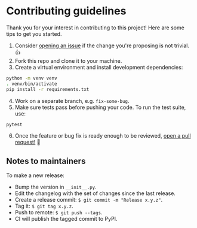 # Contributing guidelines

Thank you for your interest in contributing to this project! Here are some tips to get you started.

1. Consider [opening an issue](https://github.com/tartiflette/tartiflette-starlette/issues/new) if the change you're proposing is not trivial. :+1:
2. Fork this repo and clone it to your machine.
3. Create a virtual environment and install development dependencies:

```bash
python -m venv venv
. venv/bin/activate
pip install -r requirements.txt
```

4. Work on a separate branch, e.g. `fix-some-bug`.
5. Make sure tests pass before pushing your code. To run the test suite, use:

```bash
pytest
```

6. Once the feature or bug fix is ready enough to be reviewed, [open a pull request!](https://github.com/tartiflette/tartiflette-starlette/compare) :rocket:

## Notes to maintainers

To make a new release:

- Bump the version in `__init__.py`.
- Edit the changelog with the set of changes since the last release.
- Create a release commit: `$ git commit -m "Release x.y.z"`.
- Tag it: `$ git tag x.y.z`.
- Push to remote: `$ git push --tags`.
- CI will publish the tagged commit to PyPI.
